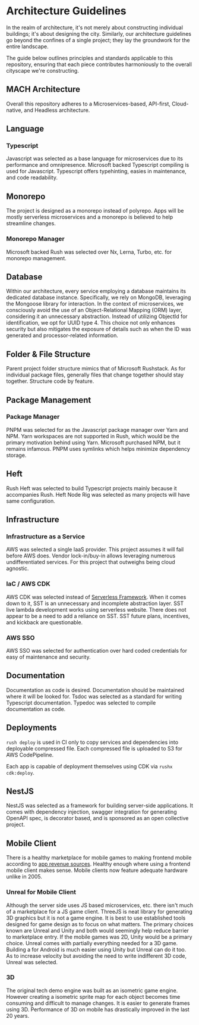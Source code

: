 # Architecture Guidelines

In the realm of architecture, it's not merely about constructing individual
buildings; it's about designing the city. Similarly, our architecture guidelines
go beyond the confines of a single project; they lay the groundwork for the
entire landscape.

The guide below outlines principles and standards applicable to this repository,
ensuring that each piece contributes harmoniously to the overall cityscape we're
constructing.

## MACH Architecture

Overall this repository adheres to a Microservices-based, API-first,
Cloud-native, and Headless architecture.

## Language

### Typescript

Javascript was selected as a base language for microservices due to its
performance and omnipresence. Microsoft backed Typescript compiling is used for
Javascript. Typescript offers typehinting, easies in maintenance, and code
readability.

## Monorepo

The project is designed as a monorepo instead of polyrepo. Apps will be mostly
serverless microservices and a monorepo is believed to help streamline changes.

### Monorepo Manager

Microsoft backed Rush was selected over Nx, Lerna, Turbo, etc. for monorepo
management.

## Database

Within our architecture, every service employing a database maintains its
dedicated database instance. Specifically, we rely on MongoDB, leveraging the
Mongoose library for interaction. In the context of microservices, we
consciously avoid the use of an Object-Relational Mapping (ORM) layer,
considering it an unnecessary abstraction. Instead of utilizing ObjectId for
identification, we opt for UUID type 4. This choice not only enhances security
but also mitigates the exposure of details such as when the ID was generated and
processor-related information.

## Folder & File Structure

Parent project folder structure mimics that of Microsoft Rushstack. As for
individual package files, generally files that change together should stay
together. Structure code by feature.

## Package Management

### Package Manager

PNPM was selected for as the Javascript package manager over Yarn and NPM. Yarn
workspaces are not supported in Rush, which would be the primary motivation
behind using Yarn. Microsoft purchased NPM, but it remains infamous. PNPM uses
symlinks which helps minimize dependency storage.

## Heft

Rush Heft was selected to build Typescript projects mainly because it
accompanies Rush. Heft Node Rig was selected as many projects will have same
configuration.

## Infrastructure

### Infrastructure as a Service

AWS was selected a single IaaS provider. This project assumes it will fail
before AWS does. Vendor lock-in/buy-in allows leveraging numerous
undifferentiated services. For this project that outweighs being cloud agnostic.

### IaC / AWS CDK

AWS CDK was selected instead of
[Serverless Framework](https://github.com/serverless-stack/serverless-stack).
When it comes down to it, SST is an unnecessary and incomplete abstraction
layer. SST live lambda development works using serverless website. There does
not appear to be a need to add a reliance on SST. SST future plans, incentives,
and kickback are questionable.

### AWS SSO

AWS SSO was selected for authentication over hard coded credentials for easy of
maintenance and security.

## Documentation

Documentation as code is desired. Documentation should be maintained where it
will be looked for. Tsdoc was selected as a standard for writing Typescript
documentation. Typedoc was selected to compile documentation as code.

## Deployments

`rush deploy` is used in CI only to copy services and dependencies into
deployable compressed file. Each compressed file is uploaded to S3 for AWS
CodePipeline.

Each app is capable of deployment themselves using CDK via `rushx cdk:deploy`.

## NestJS

NestJS was selected as a framework for building server-side applications. It
comes with dependency injection, swagger integration for generating OpenAPI
spec, is decorator based, and is sponsored as an open collective project.

## Mobile Client

There is a healthy marketplace for mobile games to making frontend mobile
according to
[app revenue sources](https://www.businessofapps.com/data/app-revenues/).
Healthy enough where using a frontend mobile client makes sense. Mobile clients
now feature adequate hardware unlike in 2005.

### Unreal for Mobile Client

Although the server side uses JS based microservices, etc. there isn't much of a
marketplace for a JS game client. ThreeJS is neat library for generating 3D
graphics but it is not a game engine. It is best to use established tools
designed for game design as to focus on what matters. The primary choices known
are Unreal and Unity and both would seemingly help reduce barrier to marketplace
entry. If the mobile games was 2D, Unity would be a primary choice. Unreal comes
with partially everything needed for a 3D game. Building a for Android is much
easier using Unity but Unreal can do it too. As to increase velocity but
avoiding the need to write indifferent 3D code, Unreal was selected.

### 3D

The original tech demo engine was built as an isometric game engine. However
creating a isometric sprite map for each object becomes time consuming and
difficult to manage changes. It is easier to generate frames using 3D.
Performance of 3D on mobile has drastically improved in the last 20 years.
